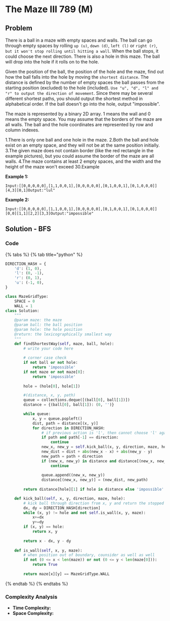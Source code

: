 # The Maze III 789 \(M\)

## Problem

There is a ball in a maze with empty spaces and walls. The ball can go through empty spaces by rolling `up (u)`, `down (d)`, `left (l)` or `right (r)`, `but it won't stop rolling until hitting a wall`. When the ball stops, it could choose the next direction. There is also a hole in this maze. The ball will drop into the hole if it rolls on to the hole.

Given the position of the ball, the position of the hole and the maze, find out how the ball falls into the hole by moving the `shortest distance`. The distance is defined by the number of empty spaces the ball passes from the starting position \(excluded\) to the hole \(included\). `Use "u", "d", "l" and "r" to output the direction of movement`. Since there may be several different shortest paths, you should output the shortest method in alphabetical order. If the ball doesn't go into the hole, output "impossible".

The maze is represented by a binary 2D array. 1 means the wall and 0 means the empty space. You may assume that the borders of the maze are all walls. The ball and the hole coordinates are represented by row and column indexes.

1.There is only one ball and one hole in the maze. 2.Both the ball and hole exist on an empty space, and they will not be at the same position initially. 3.The given maze does not contain border \(like the red rectangle in the example pictures\), but you could assume the border of the maze are all walls. 4.The maze contains at least 2 empty spaces, and the width and the height of the maze won't exceed 30.Example

**Example 1:**

```text
Input:[[0,0,0,0,0],[1,1,0,0,1],[0,0,0,0,0],[0,1,0,0,1],[0,1,0,0,0]][4,3][0,1]Output:"lul"
```

**Example 2:**

```text
Input:[[0,0,0,0,0],[1,1,0,0,1],[0,0,0,0,0],[0,1,0,0,1],[0,1,0,0,0]][0,0][1,1][2,2][3,3]Output:"impossible"
```

## Solution - BFS

### Code

{% tabs %}
{% tab title="python" %}
```python
DIRECTION_HASH = {
    'd': (1, 0),
    'l': (0, -1),
    'r': (0, 1),
    'u': (-1, 0),
}

class MazeGridType:
    SPACE = 0
    WALL = 1
class Solution:
    """
    @param maze: the maze
    @param ball: the ball position
    @param hole: the hole position
    @return: the lexicographically smallest way
    """
    def findShortestWay(self, maze, ball, hole):
        # write your code here
        
        # corner case check
        if not ball or not hole:
            return 'impossible'
        if not maze or not maze[0]:
            return 'impossible'
        
        hole = (hole[0], hole[1])

        #(distance, x, y, path)
        queue = collections.deque([(ball[0], ball[1])])
        distance = {(ball[0], ball[1]): (0, '')}

        while queue:
            x, y = queue.popleft()
            dist, path = distance[(x, y)]
            for direction in DIRECTION_HASH:
                # if previous action is 'l', then cannot choose 'l' again
                if path and path[-1] == direction:
                    continue
                new_x, new_y = self.kick_ball(x, y, direction, maze, hole)
                new_dist = dist + abs(new_x - x) + abs(new_y - y)
                new_path = path + direction 
                if (new_x, new_y) in distance and distance[(new_x, new_y)] <= (new_dist, new_path):
                    continue
                
                queue.append((new_x, new_y))
                distance[(new_x, new_y)] = (new_dist, new_path)
        
        return distance[hole][1] if hole in distance else 'impossible'

    def kick_ball(self, x, y, direction, maze, hole):
        # kick ball through direction from x, y and return the stopped position
        dx, dy = DIRECTION_HASH[direction]
        while (x, y) != hole and not self.is_wall(x, y, maze):
            x+=dx
            y+=dy
        if (x, y) == hole:
            return x, y
        
        return x - dx, y - dy
    
    def is_wall(self, x, y, maze):
        # when position out of boundary, counsider as well as well
        if not (0 <= x < len(maze)) or not (0 <= y < len(maze[0])):
            return True
        
        return maze[x][y] == MazeGridType.WALL
```
{% endtab %}
{% endtabs %}

### Complexity Analysis

* **Time Complexity:**
* **Space Complexity:**

